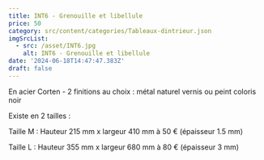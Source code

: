 ```yaml
---
title: INT6 - Grenouille et libellule
price: 50
category: src/content/categories/Tableaux-dintrieur.json
imgSrcList:
  - src: /asset/INT6.jpg
    alt: INT6 - Grenouille et libellule
date: '2024-06-18T14:47:47.383Z'
draft: false
---
```



En acier Corten - 2 finitions au choix : métal naturel vernis ou peint coloris noir

Existe en 2 tailles :

Taille M : Hauteur  215 mm x largeur 410 mm à 50 € (épaisseur 1.5 mm)

Taille L : Hauteur  355 mm x largeur 680 mm à 80 € (épaisseur 3 mm)

